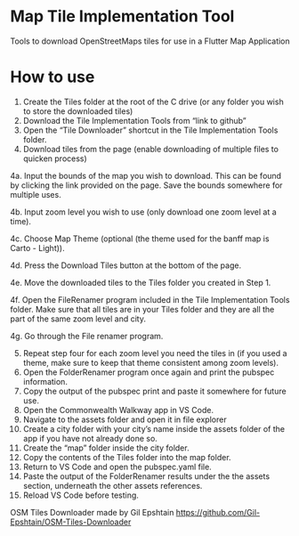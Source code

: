 # Map Tile Implementation Tool
Tools to download OpenStreetMaps tiles for use in a Flutter Map Application


# How to use

1. Create the Tiles folder at the root of the C drive (or any folder you wish to store the downloaded tiles)
2. Download the Tile Implementation Tools from “link to github”
3. Open the “Tile Downloader” shortcut in the Tile Implementation Tools folder.
4. Download tiles from the page (enable downloading of multiple files to quicken process)

4a. Input the bounds of the map you wish to download. This can be found by clicking the link provided on the page. Save the bounds somewhere for multiple uses.

4b. Input zoom level you wish to use (only download one zoom level at a time).

4c. Choose Map Theme (optional (the theme used for the banff map is Carto - Light)).

4d. Press the Download Tiles button at the bottom of the page.

4e. Move the downloaded tiles to the Tiles folder you created in Step 1.

4f. Open the FileRenamer program included in the Tile Implementation Tools folder. Make sure that all tiles are in your Tiles folder and they are all the part of the same zoom level and city.

4g. Go through the File renamer program.

5. Repeat step four for each zoom level you need the tiles in (if you used a theme, make sure to keep that theme consistent among zoom levels).
6. Open the FolderRenamer program once again and print the pubspec information.
7. Copy the output of the pubspec print and paste it somewhere for future use.
8. Open the Commonwealth Walkway app in VS Code.
9. Navigate to the assets folder and open it in file explorer
10. Create a city folder with your city’s name inside the assets folder of the app if you have not already done so.
11. Create the “map” folder inside the city folder.
12. Copy the contents of the Tiles folder into the map folder.
13. Return to VS Code and open the pubspec.yaml file.
14. Paste the output of the FolderRenamer results under the the assets section, underneath the other assets references.
15. Reload VS Code before testing.


OSM Tiles Downloader made by Gil Epshtain
https://github.com/Gil-Epshtain/OSM-Tiles-Downloader

